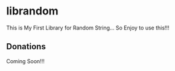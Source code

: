 # librandom

This is My First Library for Random String... So Enjoy to use this!!!

## Donations

Coming Soon!!!
